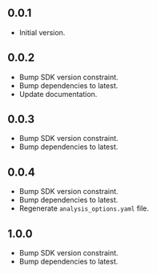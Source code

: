 ## 0.0.1

- Initial version.

## 0.0.2

- Bump SDK version constraint.
- Bump dependencies to latest.
- Update documentation.

## 0.0.3

- Bump SDK version constraint.
- Bump dependencies to latest.

## 0.0.4

- Bump SDK version constraint.
- Bump dependencies to latest.
- Regenerate `analysis_options.yaml` file.

## 1.0.0
- Bump SDK version constraint.
- Bump dependencies to latest.